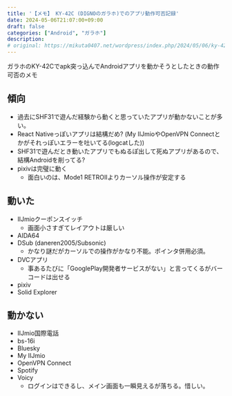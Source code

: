 ```yaml
---
title: '【メモ】 KY-42C (DIGNOのガラホ)でのアプリ動作可否記録'
date: 2024-05-06T21:07:00+09:00
draft: false
categories: ["Android", "ガラホ"]
description:  
# original: https://mikuta0407.net/wordpress/index.php/2024/05/06/ky-42c_android_app/
---
```


ガラホのKY-42Cでapk突っ込んでAndroidアプリを動かそうとしたときの動作可否のメモ

## 傾向

- 過去にSHF31で遊んだ経験から動くと思っていたアプリが動かないことが多い。
- React Nativeっぽいアプリは結構だめ? (My IIJmioやOpenVPN Connectとかがそれっぽいエラーを吐いてる(logcatした))
- SHF31で遊んだとき動いたアプリでもぬるぽ出して死ぬアプリがあるので、結構Androidを削ってる?
- pixivは完璧に動く
  - 面白いのは、Mode1 RETROⅡよりカーソル操作が安定する

## 動いた

- IIJmioクーポンスイッチ
  - 画面小さすぎてレイアウトは厳しい
- AIDA64
- DSub (daneren2005/Subsonic)
  - かなり謎だがカーソルでの操作がかなり不能。ポインタ併用必須。
- DVCアプリ
  - 事あるたびに「GooglePlay開発者サービスがない」と言ってくるがバーコードは出せる
- pixiv
- Solid Explorer

## 動かない

- IIJmio国際電話
- bs-16i
- Bluesky
- My IIJmio
- OpenVPN Connect
- Spotify
- Voicy
  - ログインはできるし、メイン画面も一瞬見えるが落ちる。惜しい。